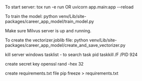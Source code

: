 
To start server:
tox run -e run 
OR 
uvicorn app.main:app --reload

To train the model:
python venv/Lib/site-packages/career_app_model/train_model.py

Make sure Milvus server is up and running.

To create the vectorizer.joblib file:
python venv/Lib/site-packages/career_app_model/create_and_save_vectorizer.py


kill server windows
tasklist - to search task pid
taskkill /F /PID 924

create secret key
openssl rand -hex 32

create requirements.txt file
pip freeze > requirements.txt